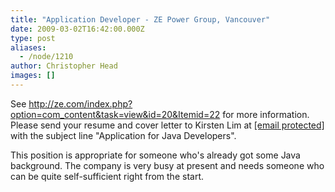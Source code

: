 ```yaml
---
title: "Application Developer - ZE Power Group, Vancouver"
date: 2009-03-02T16:42:00.000Z
type: post
aliases:
  - /node/1210
author: Christopher Head
images: []
---
```


<div class="field field-name-body field-type-text-with-summary field-label-hidden"><div class="field-items"><div class="field-item even"><p>See <a href="http://ze.com/index.php?option=com_content&amp;task=view&amp;id=20&amp;Itemid=22">http://ze.com/index.php?option=com_content&amp;task=view&amp;id=20&amp;Itemid=22</a> for more information.<br>
Please send your resume and cover letter to Kirsten Lim at <a href="/cdn-cgi/l/email-protection#543f3d262720313a142e317a373b39"><span class="__cf_email__" data-cfemail="264d4f5455524348665c430845494b">[email&#xA0;protected]</span></a> with the subject line &quot;Application for Java Developers&quot;. </p>
<p>This position is appropriate for someone who&apos;s already got some Java background. The company is very busy at present and needs someone who can be quite self-sufficient right from the start.</p>
</div></div></div>    <footer>
          </footer>

